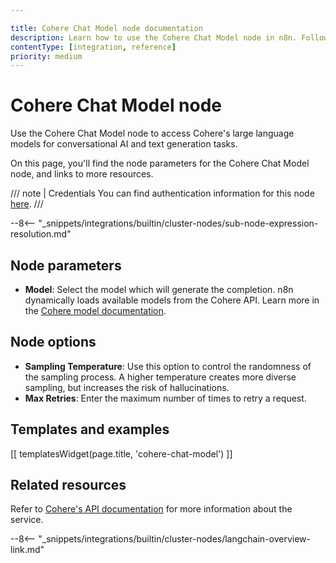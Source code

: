 ```yaml
---

title: Cohere Chat Model node documentation
description: Learn how to use the Cohere Chat Model node in n8n. Follow technical documentation to integrate Cohere Chat Model node into your workflows.
contentType: [integration, reference]
priority: medium
---
```


# Cohere Chat Model node

Use the Cohere Chat Model node to access Cohere's large language models for conversational AI and text generation tasks.

On this page, you'll find the node parameters for the Cohere Chat Model node, and links to more resources.

/// note | Credentials 
You can find authentication information for this node [here](/integrations/builtin/credentials/cohere.md).
///

--8<-- "_snippets/integrations/builtin/cluster-nodes/sub-node-expression-resolution.md"

## Node parameters

* **Model**: Select the model which will generate the completion. n8n dynamically loads available models from the Cohere API. Learn more in the [Cohere model documentation](https://docs.cohere.com/v2/docs/models#command).

## Node options

* **Sampling Temperature**: Use this option to control the randomness of the sampling process. A higher temperature creates more diverse sampling, but increases the risk of hallucinations.
* **Max Retries**: Enter the maximum number of times to retry a request.

## Templates and examples

<!-- see https://www.notion.so/n8n/Pull-in-templates-for-the-integrations-pages-37c716837b804d30a33b47475f6e3780 -->
[[ templatesWidget(page.title, 'cohere-chat-model') ]]

## Related resources

Refer to [Cohere's API documentation](https://docs.cohere.com/v2/reference/about) for more information about the service.

--8<-- "_snippets/integrations/builtin/cluster-nodes/langchain-overview-link.md"

